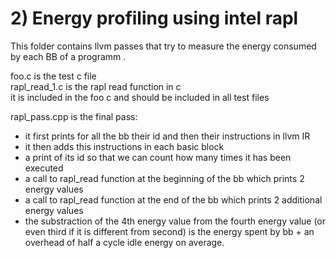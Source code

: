 # 2) Energy profiling using intel rapl
This folder contains llvm passes that try to measure the energy consumed by each BB of a programm .


foo.c is the test c file   
rapl_read_1.c is the rapl read function in c   
it is included in the foo c and should be included in all test files  

rapl_pass.cpp is the final pass:


* it first prints for all the bb their id and then their instructions in llvm IR  
* it then adds this instructions in each basic block  
* a print of its id so that we can count how many times it has been executed  
* a call to rapl_read function at the beginning of the bb which prints 2 energy values  
* a call to rapl_read function at the end of the bb which prints 2  additional energy values  
* the substraction of the 4th energy value from the fourth energy value (or even third if it is different from second) is the energy spent by bb + an overhead of half a cycle idle energy on average.

